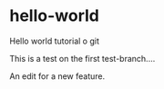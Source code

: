 # hello-world
Hello world tutorial o git


This is a test on the first test-branch....  

An edit for a new feature.  
